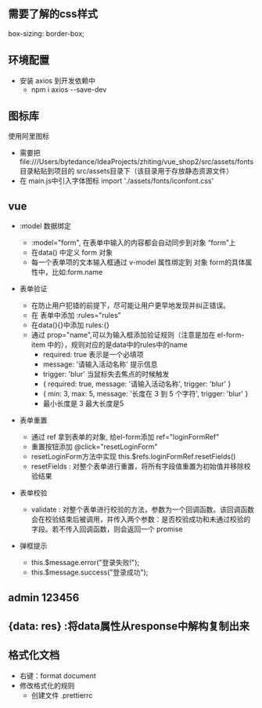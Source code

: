 ## 需要了解的css样式
 box-sizing: border-box;

## 环境配置
- 安装 axios 到开发依赖中
    - npm i axios --save-dev


## 图标库
 使用阿里图标 
 - 需要把file:///Users/bytedance/IdeaProjects/zhiting/vue_shop2/src/assets/fonts 目录粘贴到项目的
src/assets目录下（该目录用于存放静态资源文件）
 - 在 main.js中引入字体图标
import './assets/fonts/iconfont.css'

## vue 
- :model 数据绑定
    -  :model="form", 在表单中输入的内容都会自动同步到对象 “form”上
    - 在data() 中定义 form 对象
    - 每一个表单项的文本输入框通过 v-model 属性绑定到 对象 form的具体属性中，比如:form.name

- 表单验证
    - 在防止用户犯错的前提下，尽可能让用户更早地发现并纠正错误。
    - 在 表单中添加 :rules="rules"
    - 在data(){}中添加 rules:{}
    - 通过 prop="name",可以为输入框添加验证规则（注意是加在 el-form-item 中的），规则对应的是data中的rules中的name
        - required: true          表示是一个必填项
        - message: '请输入活动名称' 提示信息
        - trigger: 'blur'         当鼠标失去焦点的时候触发
        -  { required: true, message: '请输入活动名称', trigger: 'blur' }
        - { min: 3, max: 5, message: '长度在 3 到 5 个字符', trigger: 'blur' }
        - 最小长度是 3  最大长度是5 

- 表单重置
    - 通过 ref 拿到表单的对象, 给el-form添加 ref="loginFormRef"
    - 重置按钮添加 @click="resetLoginForm"
    - resetLoginForm方法中实现 this.$refs.loginFormRef.resetFields()
    - resetFields : 对整个表单进行重置，将所有字段值重置为初始值并移除校验结果	

- 表单校验
    - validate : 对整个表单进行校验的方法，参数为一个回调函数。该回调函数会在校验结束后被调用，并传入两个参数：是否校验成功和未通过校验的字段。若不传入回调函数，则会返回一个 promise	

- 弹框提示
    - this.$message.error("登录失败!");
    - this.$message.success("登录成功");


## admin 123456

##  {data: res}  :将data属性从response中解构复制出来

## 格式化文档
- 右键：format document
- 修改格式化的规则
    - 创建文件 .prettierrc

